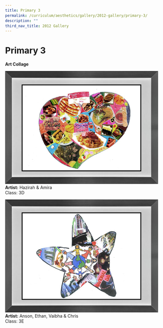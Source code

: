 ```yaml
---
title: Primary 3
permalink: /curriculum/aesthetics/gallery/2012-gallery/primary-3/
description: ""
third_nav_title: 2012 Gallery
---
```

# **Primary 3**

**Art Collage**

![](/images/Hazirah_Amirah3D.jpg)
**Artist:** Hazirah & Amira     
Class: 3D

![](/images/Anson_Ethan_Vaibha_Chris3E.jpg)
**Artist:** Anson, Ethan, Vaibha & Chris      
Class: 3E